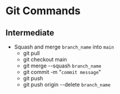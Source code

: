 # Git Commands

## Intermediate
* Squash and merge `branch_name` into `main`
  * git pull
  * git checkout main
  * git merge --squash `branch_name`
  * git commit -m "`commit message`"
  * git push
  * git push origin --delete `branch_name`
